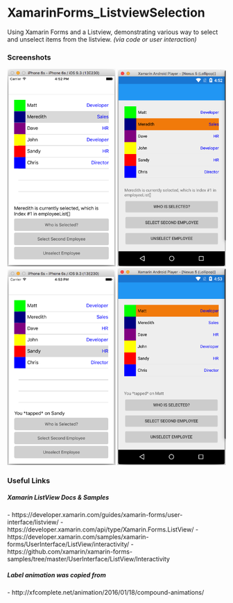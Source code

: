 # XamarinForms_ListviewSelection

Using Xamarin Forms and a Listview, demonstrating various way to select and unselect items from the listview. _(via code or user interaction)_

<h3>Screenshots</h3>

<img src="https://github.com/mattregul/XamarinForms_ListviewSelection/blob/master/Screenshots/iOS1.png" width="250">
<img src="https://github.com/mattregul/XamarinForms_ListviewSelection/blob/master/Screenshots/Android2.png" width="250">

<img src="https://github.com/mattregul/XamarinForms_ListviewSelection/blob/master/Screenshots/iOS2.png" width="250">
<img src="https://github.com/mattregul/XamarinForms_ListviewSelection/blob/master/Screenshots/Android1.png" width="250">

<h3>Useful Links</h3>

<h5>Xamarin ListView Docs & Samples</h5>
- https://developer.xamarin.com/guides/xamarin-forms/user-interface/listview/
- https://developer.xamarin.com/api/type/Xamarin.Forms.ListView/
- https://developer.xamarin.com/samples/xamarin-forms/UserInterface/ListView/interactivity/
- https://github.com/xamarin/xamarin-forms-samples/tree/master/UserInterface/ListView/Interactivity

<h5>Label animation was copied from</h5>
- http://xfcomplete.net/animation/2016/01/18/compound-animations/
